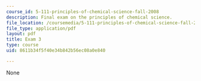 ```yaml
---
course_id: 5-111-principles-of-chemical-science-fall-2008
description: Final exam on the principles of chemical science.
file_location: /coursemedia/5-111-principles-of-chemical-science-fall-2008/8611b34f5f40e34b842b56ec08a0e840_Exam3_FA08.pdf
file_type: application/pdf
layout: pdf
title: Exam 3
type: course
uid: 8611b34f5f40e34b842b56ec08a0e840

---
```

None